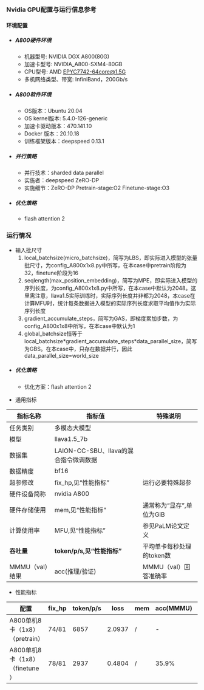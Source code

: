 ### Nvidia GPU配置与运行信息参考
#### 环境配置
- ##### A800硬件环境
    - 机器型号: NVIDIA DGX A800(80G) 
    - 加速卡型号: NVIDIA_A800-SXM4-80GB
    - CPU型号: AMD EPYC7742-64core@1.5G
    - 多机网络类型、带宽: InfiniBand，200Gb/s
    
- ##### A800软件环境
   - OS版本：Ubuntu 20.04
   - OS kernel版本: 5.4.0-126-generic     
   - 加速卡驱动版本：470.141.10
   - Docker 版本：20.10.18
   - 训练框架版本：deepspeed 0.13.1

- ##### 并行策略

   - 并行技术：sharded data parallel
   - 实施者：deepspeed ZeRO-DP
   - 实施细节：ZeRO-DP Pretrain-stage:O2 Finetune-stage:O3

- ##### 优化策略

   - flash attention 2

### 运行情况

* 输入批尺寸
  1. local_batchsize(micro_batchsize)，简写为LBS，即实际进入模型的张量批尺寸，为config_A800x1x8.py中所写，在本case中pretrain阶段为32，finetune阶段为16
  2. seqlength(max_position_embedding)，简写为MPE，即实际进入模型的序列长度，为config_A800x1x8.py中所写，在本case中默认为2048。这里需注意，llava1.5实际训练时，实际序列长度并非都为2048，本case在计算MFU时，统计每条数据进入模型的实际序列长度求取平均值作为实际序列长度
  3. gradient_accumulate_steps，简写为GAS，即梯度累加步数，为config_A800x1x8中所写，在本case中默认为1
  4. global_batchsize恒等于local_batchsize\*gradient_accumulate_steps\*data_parallel_size，简写为GBS。在本case中，只存在数据并行，因此data_parallel_size=world_size

- ##### 优化策略

   - 优化方案：flash attention 2


* 通用指标

| 指标名称     | 指标值                     | 特殊说明                           |
| ------------ | -------------------------- | ---------------------------------- |
| 任务类别     | 多模态大模型               |                                    |
| 模型         | llava1.5_7b                  |                                    |
| 数据集       | LAION-CC-SBU、llava的混合指令微调数据                | |
| 数据精度     |bf16                        |                                    |
| 超参修改     | fix_hp,见“性能指标”        | 运行必要特殊超参 |
| 硬件设备简称 | nvidia A800                |                                    |
| 硬件存储使用 | mem,见“性能指标”           | 通常称为“显存”,单位为GiB           |
| 计算使用率 | MFU,见“性能指标”           | 参见PaLM论文定义 |
| **吞吐量**   | **token/p/s,见“性能指标”** | 平均单卡每秒处理的token数          |
| MMMU（val）结果           | acc(推理/验证)   | MMMU（val）回答准确率                   |
* 性能指标

| 配置                |  fix_hp           | token/p/s | loss | mem       |acc(MMMU) |MFU       |
| ------------------- | ---------------- | ------ | ------- | --------- | --------- |--------- |
| A800单机8卡（1x8）（pretrain）  |  74/81  | 6857 | 2.0937 | / | - | 30.76% |
| A800单机8卡（1x8）（finetune）  |  78/81  | 2937 | 0.4804 | / | 35.9% | 39.53% |
